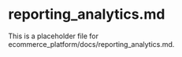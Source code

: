 # reporting_analytics.md

This is a placeholder file for ecommerce_platform/docs/reporting_analytics.md.
